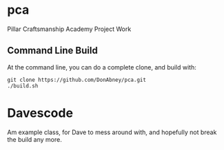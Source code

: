 pca
===

Pillar Craftsmanship Academy Project Work


Command Line Build
------------------
At the command line, you can do a complete clone, and build with:

	git clone https://github.com/DonAbney/pca.git
	./build.sh

Davescode
==========

Am example class, for Dave to mess around with, and hopefully not break the build
any more.

 